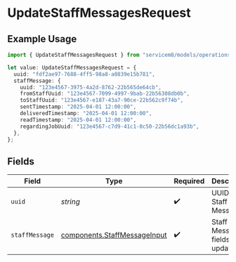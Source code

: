 # UpdateStaffMessagesRequest

## Example Usage

```typescript
import { UpdateStaffMessagesRequest } from "servicem8/models/operations";

let value: UpdateStaffMessagesRequest = {
  uuid: "fdf2ae97-7688-4ff5-98a8-a0839e15b781",
  staffMessage: {
    uuid: "123e4567-3975-4a2d-8762-22b565de64cb",
    fromStaffUuid: "123e4567-7099-4997-9bab-22b56308db0b",
    toStaffUuid: "123e4567-e187-43a7-90ce-22b562c9f74b",
    sentTimestamp: "2025-04-01 12:00:00",
    deliveredTimestamp: "2025-04-01 12:00:00",
    readTimestamp: "2025-04-01 12:00:00",
    regardingJobUuid: "123e4567-c7d9-41c1-8c50-22b56dc1a93b",
  },
};
```

## Fields

| Field                                                                        | Type                                                                         | Required                                                                     | Description                                                                  |
| ---------------------------------------------------------------------------- | ---------------------------------------------------------------------------- | ---------------------------------------------------------------------------- | ---------------------------------------------------------------------------- |
| `uuid`                                                                       | *string*                                                                     | :heavy_check_mark:                                                           | UUID of the Staff Message                                                    |
| `staffMessage`                                                               | [components.StaffMessageInput](../../models/components/staffmessageinput.md) | :heavy_check_mark:                                                           | Staff Message fields to update                                               |